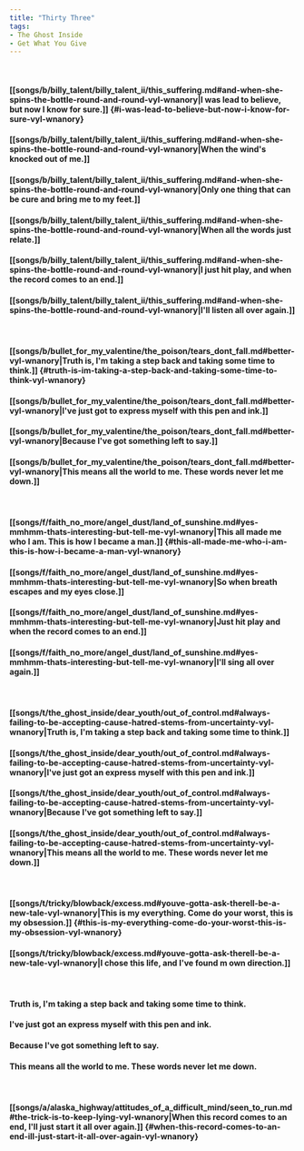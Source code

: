 ```yaml
---
title: "Thirty Three"
tags:
- The Ghost Inside
- Get What You Give
---
```

&nbsp;
#### [[songs/b/billy_talent/billy_talent_ii/this_suffering.md#and-when-she-spins-the-bottle-round-and-round-vyl-wnanory|I was lead to believe, but now I know for sure.]] {#i-was-lead-to-believe-but-now-i-know-for-sure-vyl-wnanory}
#### [[songs/b/billy_talent/billy_talent_ii/this_suffering.md#and-when-she-spins-the-bottle-round-and-round-vyl-wnanory|When the wind's knocked out of me.]]
#### [[songs/b/billy_talent/billy_talent_ii/this_suffering.md#and-when-she-spins-the-bottle-round-and-round-vyl-wnanory|Only one thing that can be cure and bring me to my feet.]]
#### [[songs/b/billy_talent/billy_talent_ii/this_suffering.md#and-when-she-spins-the-bottle-round-and-round-vyl-wnanory|When all the words just relate.]]
#### [[songs/b/billy_talent/billy_talent_ii/this_suffering.md#and-when-she-spins-the-bottle-round-and-round-vyl-wnanory|I just hit play, and when the record comes to an end.]]
#### [[songs/b/billy_talent/billy_talent_ii/this_suffering.md#and-when-she-spins-the-bottle-round-and-round-vyl-wnanory|I'll listen all over again.]]
&nbsp;
#### [[songs/b/bullet_for_my_valentine/the_poison/tears_dont_fall.md#better-vyl-wnanory|Truth is, I'm taking a step back and taking some time to think.]] {#truth-is-im-taking-a-step-back-and-taking-some-time-to-think-vyl-wnanory}
#### [[songs/b/bullet_for_my_valentine/the_poison/tears_dont_fall.md#better-vyl-wnanory|I've just got to express myself with this pen and ink.]]
#### [[songs/b/bullet_for_my_valentine/the_poison/tears_dont_fall.md#better-vyl-wnanory|Because I've got something left to say.]]
#### [[songs/b/bullet_for_my_valentine/the_poison/tears_dont_fall.md#better-vyl-wnanory|This means all the world to me. These words never let me down.]]
&nbsp;
#### [[songs/f/faith_no_more/angel_dust/land_of_sunshine.md#yes-mmhmm-thats-interesting-but-tell-me-vyl-wnanory|This all made me who I am. This is how I became a man.]] {#this-all-made-me-who-i-am-this-is-how-i-became-a-man-vyl-wnanory}
#### [[songs/f/faith_no_more/angel_dust/land_of_sunshine.md#yes-mmhmm-thats-interesting-but-tell-me-vyl-wnanory|So when breath escapes and my eyes close.]]
#### [[songs/f/faith_no_more/angel_dust/land_of_sunshine.md#yes-mmhmm-thats-interesting-but-tell-me-vyl-wnanory|Just hit play and when the record comes to an end.]]
#### [[songs/f/faith_no_more/angel_dust/land_of_sunshine.md#yes-mmhmm-thats-interesting-but-tell-me-vyl-wnanory|I'll sing all over again.]]
&nbsp;
#### [[songs/t/the_ghost_inside/dear_youth/out_of_control.md#always-failing-to-be-accepting-cause-hatred-stems-from-uncertainty-vyl-wnanory|Truth is, I'm taking a step back and taking some time to think.]]
#### [[songs/t/the_ghost_inside/dear_youth/out_of_control.md#always-failing-to-be-accepting-cause-hatred-stems-from-uncertainty-vyl-wnanory|I've just got an express myself with this pen and ink.]]
#### [[songs/t/the_ghost_inside/dear_youth/out_of_control.md#always-failing-to-be-accepting-cause-hatred-stems-from-uncertainty-vyl-wnanory|Because I've got something left to say.]]
#### [[songs/t/the_ghost_inside/dear_youth/out_of_control.md#always-failing-to-be-accepting-cause-hatred-stems-from-uncertainty-vyl-wnanory|This means all the world to me. These words never let me down.]]
&nbsp;
#### [[songs/t/tricky/blowback/excess.md#youve-gotta-ask-therell-be-a-new-tale-vyl-wnanory|This is my everything. Come do your worst, this is my obsession.]] {#this-is-my-everything-come-do-your-worst-this-is-my-obsession-vyl-wnanory}
#### [[songs/t/tricky/blowback/excess.md#youve-gotta-ask-therell-be-a-new-tale-vyl-wnanory|I chose this life, and I've found m own direction.]]
&nbsp;
#### Truth is, I'm taking a step back and taking some time to think.
#### I've just got an express myself with this pen and ink.
#### Because I've got something left to say.
#### This means all the world to me. These words never let me down.
&nbsp;
#### [[songs/a/alaska_highway/attitudes_of_a_difficult_mind/seen_to_run.md#the-trick-is-to-keep-lying-vyl-wnanory|When this record comes to an end, I'll just start it all over again.]] {#when-this-record-comes-to-an-end-ill-just-start-it-all-over-again-vyl-wnanory}
